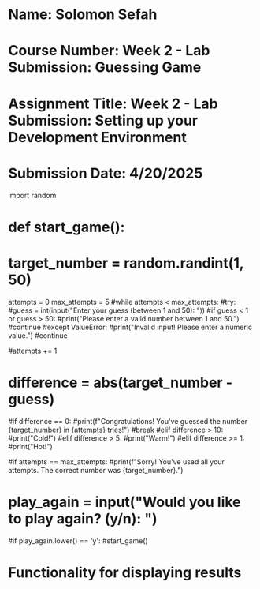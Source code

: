 # Name: Solomon Sefah
# Course Number: Week 2 - Lab Submission: Guessing Game
# Assignment Title: Week 2 - Lab Submission: Setting up your Development Environment
# Submission Date: 4/20/2025
import random
# def start_game():
# target_number = random.randint(1, 50)
attempts = 0
max_attempts = 5
#while attempts < max_attempts:
#try:
#guess = int(input("Enter your guess (between 1 and 50): "))
#if guess < 1 or guess > 50:
#print("Please enter a valid number between 1 and 50.")
#continue
#except ValueError:
#print("Invalid input! Please enter a numeric value.")
#continue
        
#attempts += 1
# difference = abs(target_number - guess)
        
#if difference == 0:
#print(f"Congratulations! You've guessed the number {target_number} in {attempts} tries!")
#break
#elif difference > 10:
#print("Cold!")
#elif difference > 5:
#print("Warm!")
#elif difference >= 1:
#print("Hot!")
        
#if attempts == max_attempts:
#print(f"Sorry! You've used all your attempts. The correct number was {target_number}.")
# play_again = input("Would you like to play again? (y/n): ")
#if play_again.lower() == 'y':
#start_game()

# Functionality for displaying results

